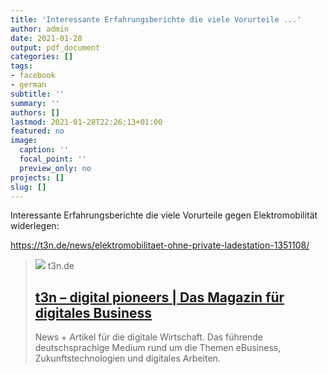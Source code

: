 ```yaml
---
title: 'Interessante Erfahrungsberichte die viele Vorurteile ...'
author: admin
date: 2021-01-28
output: pdf_document
categories: []
tags:
- facebook
- german
subtitle: ''
summary: ''
authors: []
lastmod: 2021-01-28T22:26:13+01:00
featured: no
image:
  caption: ''
  focal_point: ''
  preview_only: no
projects: []
slug: []
---
```

Interessante Erfahrungsberichte die viele Vorurteile gegen Elektromobilität widerlegen:

https://t3n.de/news/elektromobilitaet-ohne-private-ladestation-1351108/
> [![](https://storage.googleapis.com/t3n-de/assets/t3n/2018/images/t3n-og-1200x630.png)](https://t3n.de/news/elektromobilitaet-ohne-private-ladestation-1351108/)
> t3n.de
> ## [t3n  – digital pioneers | Das Magazin für digitales Business](https://t3n.de/news/elektromobilitaet-ohne-private-ladestation-1351108/)
>
>News + Artikel für die digitale Wirtschaft. Das führende deutschsprachige Medium rund um die Themen eBusiness, Zukunftstechnologien und digitales Arbeiten.

